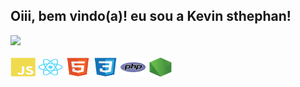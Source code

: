 ## Oiii, bem vindo(a)! eu sou a Kevin sthephan!
<img height="180em" src="https://github-readme-stats.vercel.app/api?username=kevinsrm&show_icons=true&theme=radical">
<div style="display: inline_block"><br>
  <img align="center" alt="" height="30" width="40" src="https://raw.githubusercontent.com/devicons/devicon/master/icons/javascript/javascript-plain.svg">
  <img align="center" alt="kevin-React" height="30" width="40" src="https://raw.githubusercontent.com/devicons/devicon/master/icons/react/react-original.svg">
  <img align="center" alt="kevin-HTML" height="30" width="40" src="https://raw.githubusercontent.com/devicons/devicon/master/icons/html5/html5-original.svg">
  <img align="center" alt="kevin-css3" height="30" width="40" src="https://raw.githubusercontent.com/devicons/devicon/master/icons/css3/css3-original.svg">
  <img align="center" alt="kevin-php" height="30" width="40" src="https://raw.githubusercontent.com/devicons/devicon/master/icons/php/php-original.svg">
  <img align="center" alt="kevin-nodejs" height="30" width="40" src="https://raw.githubusercontent.com/devicons/devicon/master/icons/nodejs/nodejs-original.svg">
</div>
  
 
